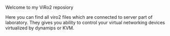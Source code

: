 Welcome to my ViRo2 reposiory

Here you can find all viro2 files which are connected to server part of laboratory. They gives you ability to control your virtual networking devices virtualized by dynamips or KVM.

